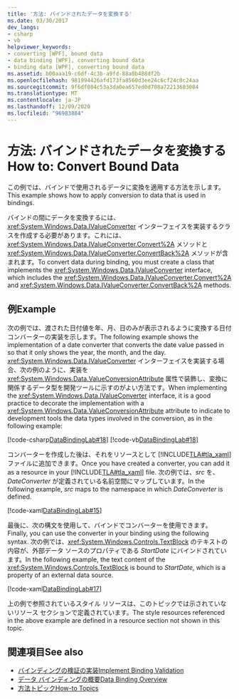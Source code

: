 ```yaml
---
title: '方法: バインドされたデータを変換する'
ms.date: 03/30/2017
dev_langs:
- csharp
- vb
helpviewer_keywords:
- converting [WPF], bound data
- data binding [WPF], converting bound data
- binding data [WPF], converting bound data
ms.assetid: b00aaa19-c6df-4c3b-a9fd-88a0b488df2b
ms.openlocfilehash: 981994426afd173fa8560d3ee24c6cf24c0c24aa
ms.sourcegitcommit: 9f6df084c53a3da0ea657ed0d708a72213683084
ms.translationtype: MT
ms.contentlocale: ja-JP
ms.lasthandoff: 12/09/2020
ms.locfileid: "96983884"
---
```

# <a name="how-to-convert-bound-data"></a><span data-ttu-id="0b57e-102">方法: バインドされたデータを変換する</span><span class="sxs-lookup"><span data-stu-id="0b57e-102">How to: Convert Bound Data</span></span>
<span data-ttu-id="0b57e-103">この例では、バインドで使用されるデータに変換を適用する方法を示します。</span><span class="sxs-lookup"><span data-stu-id="0b57e-103">This example shows how to apply conversion to data that is used in bindings.</span></span>  
  
 <span data-ttu-id="0b57e-104">バインドの間にデータを変換するには、<xref:System.Windows.Data.IValueConverter> インターフェイスを実装するクラスを作成する必要があります。これには、<xref:System.Windows.Data.IValueConverter.Convert%2A> メソッドと <xref:System.Windows.Data.IValueConverter.ConvertBack%2A> メソッドが含まれます。</span><span class="sxs-lookup"><span data-stu-id="0b57e-104">To convert data during binding, you must create a class that implements the <xref:System.Windows.Data.IValueConverter> interface, which includes the <xref:System.Windows.Data.IValueConverter.Convert%2A> and <xref:System.Windows.Data.IValueConverter.ConvertBack%2A> methods.</span></span>  
  
## <a name="example"></a><span data-ttu-id="0b57e-105">例</span><span class="sxs-lookup"><span data-stu-id="0b57e-105">Example</span></span>  
 <span data-ttu-id="0b57e-106">次の例では、渡された日付値を年、月、日のみが表示されるように変換する日付コンバーターの実装を示します。</span><span class="sxs-lookup"><span data-stu-id="0b57e-106">The following example shows the implementation of a date converter that converts the date value passed in so that it only shows the year, the month, and the day.</span></span> <span data-ttu-id="0b57e-107"><xref:System.Windows.Data.IValueConverter> インターフェイスを実装する場合、次の例のように、実装を <xref:System.Windows.Data.ValueConversionAttribute> 属性で装飾し、変換に関係するデータ型を開発ツールに示すのがよい方法です。</span><span class="sxs-lookup"><span data-stu-id="0b57e-107">When implementing the <xref:System.Windows.Data.IValueConverter> interface, it is a good practice to decorate the implementation with a <xref:System.Windows.Data.ValueConversionAttribute> attribute to indicate to development tools the data types involved in the conversion, as in the following example:</span></span>  
  
 [!code-csharp[DataBindingLab#18](~/samples/snippets/csharp/VS_Snippets_Wpf/DataBindingLab/CSharp/DateConverter.cs#18)]
 [!code-vb[DataBindingLab#18](~/samples/snippets/visualbasic/VS_Snippets_Wpf/DataBindingLab/VisualBasic/DateConverter.vb#18)]  
  
 <span data-ttu-id="0b57e-108">コンバーターを作成した後は、それをリソースとして [!INCLUDE[TLA#tla_xaml](../../../includes/tlasharptla-xaml-md.md)] ファイルに追加できます。</span><span class="sxs-lookup"><span data-stu-id="0b57e-108">Once you have created a converter, you can add it as a resource in your [!INCLUDE[TLA#tla_xaml](../../../includes/tlasharptla-xaml-md.md)] file.</span></span> <span data-ttu-id="0b57e-109">次の例では、*src* を、*DateConverter* が定義されている名前空間にマップしています。</span><span class="sxs-lookup"><span data-stu-id="0b57e-109">In the following example, *src* maps to the namespace in which *DateConverter* is defined.</span></span>  
  
 [!code-xaml[DataBindingLab#15](~/samples/snippets/csharp/VS_Snippets_Wpf/DataBindingLab/CSharp/DataBindingLabApp.xaml#15)]  
  
 <span data-ttu-id="0b57e-110">最後に、次の構文を使用して、バインドでコンバーターを使用できます。</span><span class="sxs-lookup"><span data-stu-id="0b57e-110">Finally, you can use the converter in your binding using the following syntax.</span></span> <span data-ttu-id="0b57e-111">次の例では、<xref:System.Windows.Controls.TextBlock> のテキストの内容が、外部データ ソースのプロパティである *StartDate* にバインドされています。</span><span class="sxs-lookup"><span data-stu-id="0b57e-111">In the following example, the text content of the <xref:System.Windows.Controls.TextBlock> is bound to *StartDate*, which is a property of an external data source.</span></span>  
  
 [!code-xaml[DataBindingLab#17](~/samples/snippets/csharp/VS_Snippets_Wpf/DataBindingLab/CSharp/DataBindingLabApp.xaml#17)]  
  
 <span data-ttu-id="0b57e-112">上の例で参照されているスタイル リソースは、このトピックでは示されていないリソース セクションで定義されています。</span><span class="sxs-lookup"><span data-stu-id="0b57e-112">The style resources referenced in the above example are defined in a resource section not shown in this topic.</span></span>  
  
## <a name="see-also"></a><span data-ttu-id="0b57e-113">関連項目</span><span class="sxs-lookup"><span data-stu-id="0b57e-113">See also</span></span>

- [<span data-ttu-id="0b57e-114">バインディングの検証の実装</span><span class="sxs-lookup"><span data-stu-id="0b57e-114">Implement Binding Validation</span></span>](how-to-implement-binding-validation.md)
- [<span data-ttu-id="0b57e-115">データ バインディングの概要</span><span class="sxs-lookup"><span data-stu-id="0b57e-115">Data Binding Overview</span></span>](/dotnet/desktop-wpf/data/data-binding-overview)
- [<span data-ttu-id="0b57e-116">方法トピック</span><span class="sxs-lookup"><span data-stu-id="0b57e-116">How-to Topics</span></span>](data-binding-how-to-topics.md)

